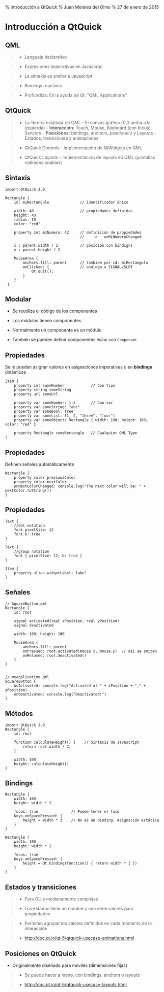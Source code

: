 % Introducción a QtQuick
% Juan Morales del Olmo
% 27 de enero de 2015

# Introducción a QtQuick

## QML

> - Lenguaje declarativo

> - Expresiones imperativas en Javascript

> - La sintaxis es similar a Javascript

> - Bindings reactivos

> - Profundiza: En la ayuda de Qt: "QML Applications"

## QtQuick

> - La librería estándar de QML
	- El canvas gráfico (0,0 arriba a la izquierda)
	- **Interacción:** Touch, Mouse, Keyboard (con focus), Sensors
	- **Posiciónes:** bindings, anchors, *positioners* y Layouts
	- Estados, transiciones y animaciones

> - QtQuick Controls
	- Implementación de QtWidgets en QML

> - QtQuick Layouts
	- Implementación de layouts en QML (pantallas redimensionables)

## Sintaxis ##
    import QtQuick 2.0
	
	Rectangle {
        id: miRectangulo              // identificador único

	    width: 40                     // propiedades definidas
		height: 40
		radius: 10
        color: "red"

        property int miNumero: 42     // definición de propiedades
		                              //    ->   onMiNumeroChanged

		x : parent.width / 2          // posición con bindigns
		y : parent.height / 2

        MouseArea {
            anchors.fill: parent      // tambien por id: miRectangulo
            onClicked: {              // análogo a SIGNAL/SLOT
                Qt.quit();
            }
        }
     }

## Modular ##

- Se reutiliza el código de los componentes

- Los módulos tienen componentes
	
- Normalmente un componente es un módulo

- También se pueden definir componentes *inline* con `Component`

## Propiedades ##

Se le pueden asignar valores en asignaciones imperativas o en
**bindings** dinámicos

    Item {
        property int someNumber            // Con tipo
        property string someString
        property url someUrl
    
        property var someNumber: 1.5       // Con var
        property var someString: "abc"
        property var someBool: true
        property var someList: [1, 2, "three", "four"]
        property var someObject: Rectangle { width: 100; height: 100; color: "red" }
    
        property Rectangle someRectangle   // Cualquier QML Type
    }

## Propiedades ##

Definen señales automáticamente

    Rectangle {
        property color previousColor
        property color nextColor
        onNextColorChanged: console.log("The next color will be: " + nextColor.toString())
    }
	
## Propiedades ##

    Text {
        //dot notation
        font.pixelSize: 12
        font.b: true
    }
    
    Text {
        //group notation
        font { pixelSize: 12; b: true }
    }

	Item {
	    property alias widgetLabel: label
    }

## Señales ##

    // SquareButton.qml
    Rectangle {
        id: root
    
        signal activated(real xPosition, real yPosition)
        signal deactivated
    
        width: 100; height: 100
    
        MouseArea {
            anchors.fill: parent
            onPressed: root.activated(mouse.x, mouse.y)  // Así se emiten
            onRelased: root.deactivated()
        }
    }


    // myapplication.qml
    SquareButton {
        onActivated: console.log("Activated at " + xPosition + "," + yPosition)
        onDeactivated: console.log("Deactivated!")
    }

## Métodos ##

    import QtQuick 2.0
    Rectangle {
        id: rect
    
        function calculateHeight() {    // Sintaxis de Javascript
            return rect.width / 2;
        }
    
        width: 100
        height: calculateHeight()
    }

## Bindings ##


    Rectangle {
        width: 100
        height: width * 2
    
        focus: true               // Puede tener el foco
        Keys.onSpacePressed: {
            height = width * 3    // No es un binding. Asignación estática
        }
    }
    
    Rectangle {
        width: 100
        height: width * 2
    
        focus: true
        Keys.onSpacePressed: {
            height = Qt.binding(function() { return width * 3 })
        }
    }

## Estados y transiciones ##


> - Para GUIs medianamente complejas

> - Los estados tiene un nombre y una serie valores para propiedades

> - Permiten agrupar los valores definidos en cada momento de la interacción

> - <http://doc.qt.io/qt-5/qtquick-usecase-animations.html>

## Posiciones en QtQuick ##

- Originalmente diseñado para móviles (dimensiones fijas)

> - Se puede hacer a mano, con bindings, anchors o layouts

> - <http://doc.qt.io/qt-5/qtquick-usecase-layouts.html>
